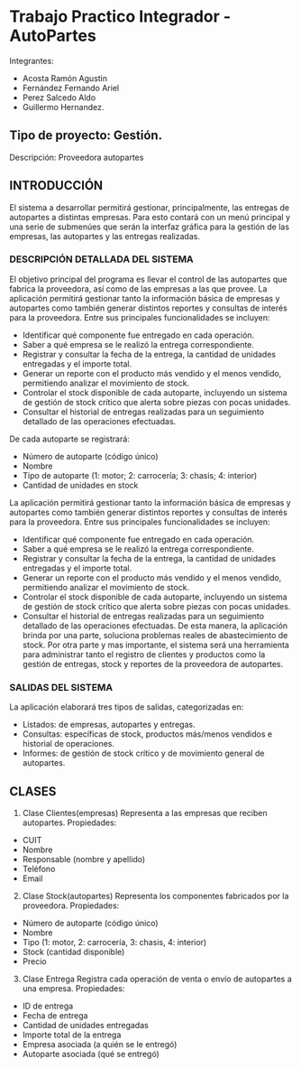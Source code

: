 # Trabajo Practico Integrador - AutoPartes

Integrantes:  
- Acosta Ramón Agustin 
- Fernández Fernando Ariel
- Perez Salcedo Aldo
- Guillermo Hernandez.

## Tipo de proyecto: Gestión.

Descripción: Proveedora autopartes
## INTRODUCCIÓN
El sistema a desarrollar permitirá gestionar, principalmente, las entregas de autopartes a distintas empresas. Para esto contará con un menú principal y una serie de submenúes que serán la interfaz gráfica para la gestión de las empresas, las autopartes y las entregas realizadas.

### DESCRIPCIÓN DETALLADA DEL SISTEMA
El objetivo principal del programa es llevar el control de las autopartes que fabrica la proveedora, así como de las empresas a las que provee.
La aplicación permitirá gestionar tanto la información básica de empresas y autopartes como también generar distintos reportes y consultas de interés para la proveedora.
Entre sus principales funcionalidades se incluyen:

- Identificar qué componente fue entregado en cada operación.
- Saber a qué empresa se le realizó la entrega correspondiente.
- Registrar y consultar la fecha de la entrega, la cantidad de unidades entregadas y el importe total.
- Generar un reporte con el producto más vendido y el menos vendido, permitiendo analizar el movimiento de stock.
- Controlar el stock disponible de cada autoparte, incluyendo un sistema de gestión de stock crítico que alerta sobre piezas con pocas unidades.
- Consultar el historial de entregas realizadas para un seguimiento detallado de las operaciones efectuadas.


  
De cada autoparte se registrará:
-	Número de autoparte (código único)
-	Nombre
-	Tipo de autoparte (1: motor; 2: carrocería; 3: chasis; 4: interior)
-	Cantidad de unidades en stock
  
La aplicación permitirá gestionar tanto la información básica de empresas y autopartes como también generar distintos reportes y consultas de interés para la proveedora.
Entre sus principales funcionalidades se incluyen:
-	Identificar qué componente fue entregado en cada operación.
-	Saber a qué empresa se le realizó la entrega correspondiente.
-	Registrar y consultar la fecha de la entrega, la cantidad de unidades entregadas y el importe total.
-	Generar un reporte con el producto más vendido y el menos vendido, permitiendo analizar el movimiento de stock.
-	Controlar el stock disponible de cada autoparte, incluyendo un sistema de gestión de stock crítico que alerta sobre piezas con pocas unidades.
- Consultar el historial de entregas realizadas para un seguimiento detallado de las operaciones efectuadas.
De esta manera, la aplicación brinda por una parte, soluciona problemas reales de abastecimiento de stock. Por otra parte y mas importante, el sistema será una herramienta para  administrar tanto el registro de clientes y productos como la gestión de entregas, stock y reportes de la proveedora de autopartes.

### SALIDAS DEL SISTEMA
La aplicación elaborará tres tipos de salidas, categorizadas en:
-	Listados: de empresas, autopartes y entregas.
-	Consultas: específicas de stock, productos más/menos vendidos e historial de operaciones.
-	Informes: de gestión de stock crítico y de movimiento general de autopartes.






## CLASES

1.	Clase Clientes(empresas)
Representa a las empresas que reciben autopartes.
Propiedades:
-	CUIT
-	Nombre
-	Responsable (nombre y apellido)
-	Teléfono
-	Email


2.	Clase Stock(autopartes)
Representa los componentes fabricados por la proveedora.
Propiedades:
-	Número de autoparte (código único)
-	Nombre
-	Tipo (1: motor, 2: carrocería, 3: chasis, 4: interior)
-	Stock (cantidad disponible)
-	Precio




3.	Clase Entrega
Registra cada operación de venta o envío de autopartes a una empresa.
Propiedades:
-	ID de entrega
-	Fecha de entrega
-	Cantidad de unidades entregadas
-	Importe total de la entrega
-	Empresa asociada (a quién se le entregó)
-	Autoparte asociada (qué se entregó)

